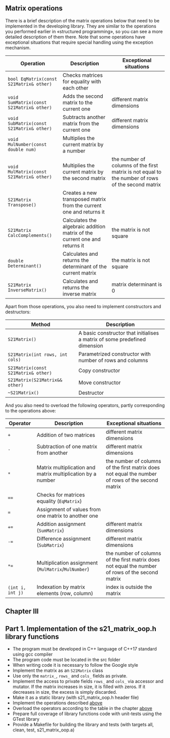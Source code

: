 ## Matrix operations

There is a brief description of the matrix operations below that need to be implemented in the developing library.
They are similar to the operations you performed earlier in «structured programming», so you can see a more detailed description of them there.
Note that some operations have exceptional situations that require special handling using the exception mechanism.

| Operation | Description | Exceptional situations |
| ----------- | ----------- | ----------- |
| `bool EqMatrix(const S21Matrix& other)` | Checks matrices for equality with each other |  |
| `void SumMatrix(const S21Matrix& other)` | Adds the second matrix to the current one | different matrix dimensions |
| `void SubMatrix(const S21Matrix& other)` | Subtracts another matrix from the current one | different matrix dimensions |
| `void MulNumber(const double num) ` | Multiplies the current matrix by a number |  |
| `void MulMatrix(const S21Matrix& other)` | Multiplies the current matrix by the second matrix | the number of columns of the first matrix is not equal to the number of rows of the second matrix |
| `S21Matrix Transpose()` | Creates a new transposed matrix from the current one and returns it |  |
| `S21Matrix CalcComplements()` | Calculates the algebraic addition matrix of the current one and returns it | the matrix is not square |
| `double Determinant()` | Calculates and returns the determinant of the current matrix | the matrix is not square |
| `S21Matrix InverseMatrix()` | Calculates and returns the inverse matrix | matrix determinant is 0 |

Apart from those operations, you also need to implement constructors and destructors:

| Method | Description |
| ----------- | ----------- |
| `S21Matrix()` | A basic constructor that initialises a matrix of some predefined dimension |  
| `S21Matrix(int rows, int cols) ` | Parametrized constructor with number of rows and columns |
| `S21Matrix(const S21Matrix& other)` | Copy constructor |
| `S21Matrix(S21Matrix&& other)` | Move constructor |
| `~S21Matrix()` | Destructor |

And you also need to overload the following operators, partly corresponding to the operations above:

| Operator | Description | Exceptional situations |
| ----------- | ----------- | ----------- |
| `+`      | Addition of two matrices | different matrix dimensions |
| `-`   | Subtraction of one matrix from another | different matrix dimensions |
| `*`  | Matrix multiplication and matrix multiplication by a number | the number of columns of the first matrix does not equal the number of rows of the second matrix |
| `==`  | Checks for matrices equality (`EqMatrix`) | |
| `=`  | Assignment of values from one matrix to another one | |
| `+=`  | Addition assignment (`SumMatrix`) | different matrix dimensions |
| `-=`  | Difference assignment (`SubMatrix`) | different matrix dimensions |
| `*=`  | Multiplication assignment (`MulMatrix`/`MulNumber`) | the number of columns of the first matrix does not equal the number of rows of the second matrix |
| `(int i, int j)`  | Indexation by matrix elements (row, column) | index is outside the matrix |


## Chapter III

## Part 1. Implementation of the s21_matrix_oop.h library functions

- The program must be developed in C++ language of C++17 standard using gcc compiler
- The program code must be located in the src folder
- When writing code it is necessary to follow the Google style
- Implement the matrix as an `S21Matrix` class
- Use only the `matrix_`, `rows_` and `cols_` fields as private.
- Implement the access to private fields `rows_` and `cols_` via accessor and mutator. If the matrix increases in size, it is filled with zeros. If it decreases in size, the excess is simply discarded.
- Make it as a static library (with s21_matrix_oop.h header file)
- Implement the operations described [above](#matrix-operations)
- Overload the operators according to the table in the chapter [above](#matrix-operations)
- Prepare full coverage of library functions code with unit-tests using the GTest library
- Provide a Makefile for building the library and tests (with targets all, clean, test, s21_matrix_oop.a)
